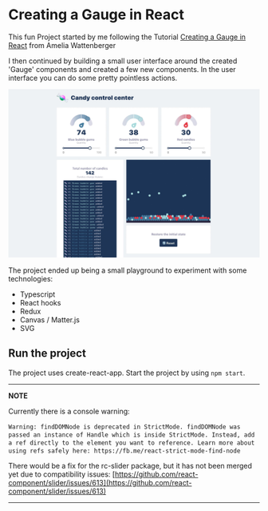 # Creating a Gauge in React

This fun Project started by me following the Tutorial [Creating a Gauge in React](https://wattenberger.com/blog/gauge) from Amelia Wattenberger

I then continued by building a small user interface around the created 'Gauge' components and created a few new components. In the user interface you can do some pretty pointless actions.

![](./screenshot-for-readme.jpg)

The project ended up being a small playground to experiment with some technologies:

* Typescript
* React hooks
* Redux
* Canvas / Matter.js
* SVG

## Run the project

The project uses create-react-app. Start the project by using `npm start`. 

---
**NOTE**

Currently there is a console warning:

```
Warning: findDOMNode is deprecated in StrictMode. findDOMNode was passed an instance of Handle which is inside StrictMode. Instead, add a ref directly to the element you want to reference. Learn more about using refs safely here: https://fb.me/react-strict-mode-find-node
```

There would be a fix for the rc-slider package, but it has not been merged yet due to compatibility issues:
[https://github.com/react-component/slider/issues/613](https://github.com/react-component/slider/issues/613)

---

